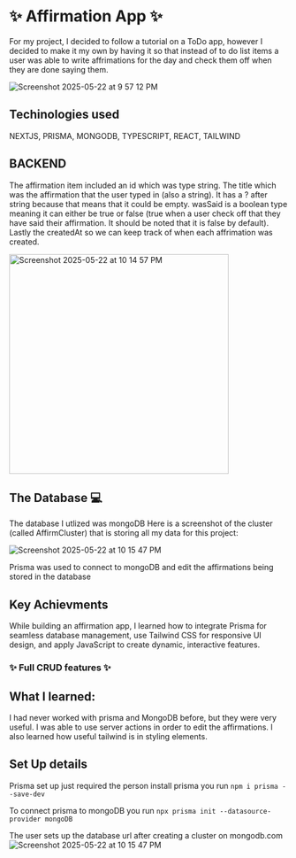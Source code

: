# ✨ Affirmation App ✨

For my project, I decided to follow a tutorial on a ToDo app, however I decided to make it my own by having it so that instead of to do list items a user was able to write affrimations for the day and check them off when they are done saying them.

![Screenshot 2025-05-22 at 9 57 12 PM](https://github.com/user-attachments/assets/4810dd77-4bec-496c-a26d-6452e86de098)


## Techinologies used
NEXTJS, PRISMA, MONGODB, TYPESCRIPT, REACT, TAILWIND

## BACKEND
The affirmation item included an id which was type string. The title which was the affirmation that the user typed in (also a string). It has a ? after string because that means that it could be empty. wasSaid is a boolean type meaning it can either be true or false (true when a user check off that they have said their affirmation. It should be noted that it is false by default). Lastly the createdAt so we can keep track of when each affrimation was created.

<img width="397" alt="Screenshot 2025-05-22 at 10 14 57 PM" src="https://github.com/user-attachments/assets/f40da2a1-fa6b-4fbc-bee7-ecb82ddb3b3b" />


## The Database 💻
The database I utlized was mongoDB Here is a screenshot of the cluster (called AffirmCluster) that is storing all my data for this project:

![Screenshot 2025-05-22 at 10 15 47 PM](https://github.com/user-attachments/assets/532e8f2a-51f0-4e8c-ad38-3c28ca0c53cc)

Prisma was used to connect to mongoDB and edit the affirmations being stored in the database

## Key Achievments
While building an affirmation app, I learned how to integrate Prisma for seamless database management, use Tailwind CSS for responsive UI design, and apply JavaScript to create dynamic, interactive features.

### ✨ Full CRUD features ✨

## What I learned:
I had never worked with prisma and MongoDB before, but they were very useful. I was able to use server actions in order to edit the affirmations. I also learned how useful tailwind is in styling elements.

## Set Up details
Prisma set up just required the person install prisma you run `npm i prisma --save-dev`

To connect prisma to mongoDB you run `npx prisma init --datasource-provider mongoDB`

The user sets up the database url after creating a cluster on mongodb.com![Screenshot 2025-05-22 at 10 15 47 PM](https://github.com/user-attachments/assets/8e887798-17fe-4a49-8402-398078e5c39a)
